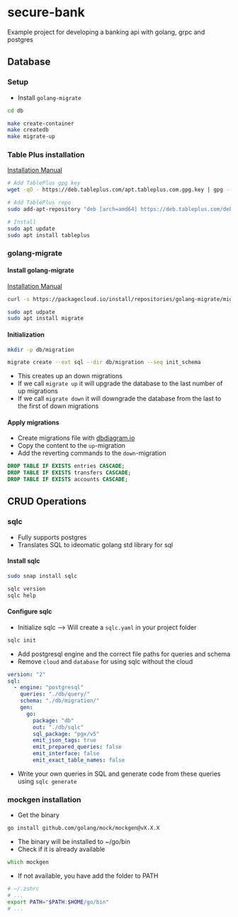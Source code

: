 # secure-bank

Example project for developing a banking api with golang, grpc and postgres

## Database

### Setup

- Install `golang-migrate`

```zsh
cd db

make create-container
make createdb
make migrate-up
```

### Table Plus installation

[Installation Manual](https://tableplus.com/blog/2019/10/tableplus-linux-installation.html)

```zsh
# Add TablePlus gpg key
wget -qO - https://deb.tableplus.com/apt.tableplus.com.gpg.key | gpg --dearmor | sudo tee /etc/apt/trusted.gpg.d/tableplus-archive.gpg > /dev/null

# Add TablePlus repo
sudo add-apt-repository "deb [arch=amd64] https://deb.tableplus.com/debian/22 tableplus main"

# Install
sudo apt update
sudo apt install tableplus
```

### golang-migrate

#### Install golang-migrate

[Installation Manual](https://www.geeksforgeeks.org/how-to-install-golang-migrate-on-ubuntu/)

```zsh
curl -s https://packagecloud.io/install/repositories/golang-migrate/migrate/script.deb.sh | sudo bash

sudo apt udpate
sudo apt install migrate
```

#### Initialization

```zsh
mkdir -p db/migration

migrate create --ext sql --dir db/migration --seq init_schema
```

- This creates up an down migrations
- If we call `migrate up` it will upgrade the database to the last number of up migrations
- If we call `migrate down` it will downgrade the database from the last to the first of down migrations

#### Apply migrations

- Create migrations file with [dbdiagram.io](https://dbdiagram.io/d)
- Copy the content to the `up`-migration
- Add the reverting commands to the `down`-migration

```sql
DROP TABLE IF EXISTS entries CASCADE;
DROP TABLE IF EXISTS transfers CASCADE;
DROP TABLE IF EXISTS accounts CASCADE;
```

## CRUD Operations

### sqlc

- Fully supports postgres
- Translates SQL to ideomatic golang std library for sql

#### Install sqlc

```zsh
sudo snap install sqlc

sqlc version
sqlc help
```

#### Configure sqlc

- Initialize sqlc --> Will create a `sqlc.yaml` in your project folder

```zsh
sqlc init
```

- Add postgresql engine and the correct file paths for queries and schema
- Remove `cloud` and `database` for using sqlc without the cloud

```yml
version: "2"
sql:
  - engine: "postgresql"
    queries: "./db/query/"
    schema: "./db/migration/"
    gen:
      go:
        package: "db"
        out: "./db/sqlc"
        sql_package: "pgx/v5"
        emit_json_tags: true
        emit_prepared_queries: false
        emit_interface: false
        emit_exact_table_names: false
```

- Write your own queries in SQL and generate code from these queries using `sqlc generate`

### mockgen installation

- Get the binary

```zsh
go install github.com/golang/mock/mockgen@vX.X.X
```

- The binary will be installed to ~/go/bin
- Check if it is already available

```zsh
which mockgen
```

- If not available, you have add the folder to PATH

```zsh
# ~/.zshrc
# ...
export PATH="$PATH:$HOME/go/bin"
# ...
```

